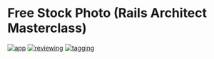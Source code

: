 # Free Stock Photo (Rails Architect Masterclass)

[![app](https://github.com/davebream/free-stock-photo-ram/actions/workflows/app.yml/badge.svg)](https://github.com/davebream/free-stock-photo-ram/actions/workflows/app.yml)
[![reviewing](https://github.com/davebream/free-stock-photo-ram/actions/workflows/reviewing.yml/badge.svg)](https://github.com/davebream/free-stock-photo-ram/actions/workflows/reviewing.yml)
[![tagging](https://github.com/davebream/free-stock-photo-ram/actions/workflows/tagging.yml/badge.svg)](https://github.com/davebream/free-stock-photo-ram/actions/workflows/tagging.yml)
